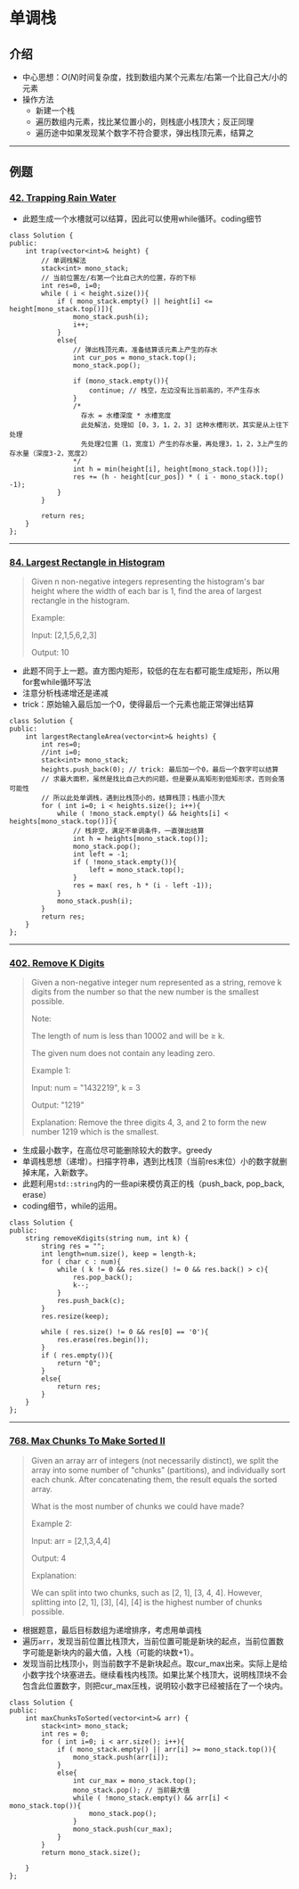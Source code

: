 # 单调栈

## 介绍
- 中心思想：$O(N)$时间复杂度，找到数组内某个元素左/右第一个比自己大/小的元素
- 操作方法
  -   新建一个栈
  - 遍历数组内元素，找比某位置小的，则栈底小栈顶大；反正同理
  - 遍历途中如果发现某个数字不符合要求，弹出栈顶元素，结算之
---
## 例题

### [42. Trapping Rain Water](https://leetcode.com/problems/trapping-rain-water/)
- 此题生成一个水槽就可以结算，因此可以使用while循环。coding细节
```
class Solution {
public:
    int trap(vector<int>& height) {
        // 单调栈解法
        stack<int> mono_stack;
        // 当前位置左/右第一个比自己大的位置，存的下标
        int res=0, i=0;
        while ( i < height.size()){
            if ( mono_stack.empty() || height[i] <= height[mono_stack.top()]){
                mono_stack.push(i);
                i++;
            }
            else{
                // 弹出栈顶元素，准备结算该元素上产生的存水
                int cur_pos = mono_stack.top();
                mono_stack.pop();
                
                if (mono_stack.empty()){
                    continue; // 栈空，左边没有比当前高的，不产生存水
                }
                /*
                  存水 = 水槽深度 * 水槽宽度
                  此处解法，处理如 [0，3，1，2，3] 这种水槽形状，其实是从上往下处理
                  先处理2位置（1，宽度1）产生的存水量，再处理3，1，2，3上产生的存水量（深度3-2，宽度2）
                */
                int h = min(height[i], height[mono_stack.top()]);
                res += (h - height[cur_pos]) * ( i - mono_stack.top() -1);
            }
        }
        
        return res;
    }
};
```
---
### [84. Largest Rectangle in Histogram](https://leetcode.com/problems/largest-rectangle-in-histogram/)

> Given n non-negative integers representing the histogram's bar height where the width of each bar is 1, find the area of largest rectangle in the histogram.
> 
> Example:
> 
> Input: [2,1,5,6,2,3]
> 
> Output: 10
- 此题不同于上一题。直方图内矩形，较低的在左右都可能生成矩形，所以用for套while循环写法
- 注意分析栈递增还是递减
- trick：原始输入最后加一个0，使得最后一个元素也能正常弹出结算
```
class Solution {
public:
    int largestRectangleArea(vector<int>& heights) {
        int res=0;
        //int i=0;
        stack<int> mono_stack;
        heights.push_back(0); // trick: 最后加一个0，最后一个数字可以结算
        // 求最大面积，虽然是找比自己大的问题，但是要从高矩形到低矩形求，否则会落可能性
        // 所以此处单调栈，遇到比栈顶小的，结算栈顶；栈底小顶大
        for ( int i=0; i < heights.size(); i++){
            while ( !mono_stack.empty() && heights[i] < heights[mono_stack.top()]){
                // 栈非空，满足不单调条件，一直弹出结算
                int h = heights[mono_stack.top()];
                mono_stack.pop();
                int left = -1;
                if ( !mono_stack.empty()){
                    left = mono_stack.top();
                }
                res = max( res, h * (i - left -1));
            }
            mono_stack.push(i);
        }
        return res;     
    }
};
```
---
### [402. Remove K Digits](https://leetcode.com/problems/remove-k-digits/)

> Given a non-negative integer num represented as a string, remove k digits from the number so that the new number is the smallest possible.
> 
> Note:
> 
> The length of num is less than 10002 and will be ≥ k.
> 
> The given num does not contain any leading zero.
> 
> Example 1:
> 
> Input: num = "1432219", k = 3
> 
> Output: "1219"
> 
> Explanation: Remove the three digits 4, 3, and 2 to form the new number 1219 which is the smallest.
- 生成最小数字，在高位尽可能删除较大的数字。greedy
- 单调栈思想（递增）。扫描字符串，遇到比栈顶（当前res末位）小的数字就删掉末尾，入新数字。
- 此题利用`std::string`内的一些api来模仿真正的栈（push_back, pop_back, erase）
- coding细节，while的运用。
```
class Solution {
public:
    string removeKdigits(string num, int k) {
        string res = "";
        int length=num.size(), keep = length-k;
        for ( char c : num){
            while ( k != 0 && res.size() != 0 && res.back() > c){
                res.pop_back();
                k--;
            }
            res.push_back(c);
        }
        res.resize(keep);
        
        while ( res.size() != 0 && res[0] == '0'){
            res.erase(res.begin());
        }
        if ( res.empty()){
            return "0";
        }
        else{
            return res;
        }
    }
};
```
---
### [768. Max Chunks To Make Sorted II](https://leetcode.com/problems/max-chunks-to-make-sorted-ii/)

> Given an array arr of integers (not necessarily distinct), we split the array into some number of "chunks" (partitions), and individually sort each chunk.  After concatenating them, the result equals the sorted array.
> 
> What is the most number of chunks we could have made?
> 
> Example 2:
> 
> Input: arr = [2,1,3,4,4]
> 
> Output: 4
> 
> Explanation:
> 
> We can split into two chunks, such as [2, 1], [3, 4, 4].
> However, splitting into [2, 1], [3], [4], [4] is the highest number of chunks possible.
- 根据题意，最后目标数组为递增排序，考虑用单调栈
- 遍历`arr`，发现当前位置比栈顶大，当前位置可能是新块的起点，当前位置数字可能是新块内的最大值，入栈（可能的块数+1）。
- 发现当前比栈顶小，则当前数字不是新块起点。取cur_max出来。实际上是给小数字找个块塞进去。继续看栈内栈顶。如果比某个栈顶大，说明栈顶块不会包含此位置数字，则把cur_max压栈，说明较小数字已经被括在了一个块内。
```
class Solution {
public:
    int maxChunksToSorted(vector<int>& arr) {
        stack<int> mono_stack;
        int res = 0;
        for ( int i=0; i < arr.size(); i++){
            if ( mono_stack.empty() || arr[i] >= mono_stack.top()){
                mono_stack.push(arr[i]);
            }
            else{
                int cur_max = mono_stack.top();
                mono_stack.pop(); // 当前最大值
                while ( !mono_stack.empty() && arr[i] < mono_stack.top()){
                    mono_stack.pop();
                }
                mono_stack.push(cur_max);
            }
        }
        return mono_stack.size();
        
    }
};
```